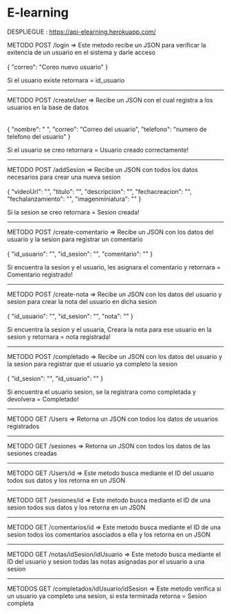 # E-learning

DESPLIEGUE :  https://api-elearning.herokuapp.com/

METODO POST /login  =>  Este metodo recibe un JSON para verificar la exitencia de un usuario en el sistema y darle acceso
<br></br>
{
    "correo": "Coreo nuevo usuario"
}

Si el usuario existe retornara = id_usuario
_______________________________________________________________________________________________________

METODO POST /createUser  =>  Recibe un JSON con el cual registra a los usuarios en la base de datos  
<br></br>
{
    "nombre": " ",
    "correo": "Correo del usuario",
    "telefono": "numero de telefono del usuario"
}

Si el usuario se creo retornara = Usuario creado correctamente!

_______________________________________________________________________________________________________

METODO POST /addSesion  => Recibe un JSON con todos los datos necesarios para crear una nueva sesion
<br></br>
{
    "videoUrl": "",
    "titulo": "",
    "descripcion": "",
    "fechacreacion": "",
    "fechalanzamiento": "",
    "imagenminiatura": ""
}

Si la sesion se creo retornara = Sesion creada!

___________________________________________________________________________________________________________________

METODO POST /create-comentario => Recibe un JSON con los datos del usuario y la sesion para registrar un comentario
<br></br>
{
    "id_usuario": "",
    "id_sesion": "",
    "comentario": ""
}

Si encuentra la sesion y el usuario, les asignara el comentario y retornara = Comentario registrado!

_____________________________________________________________________________________________________________________________

METODO POST /create-nota => Recibe un JSON con los datos del usuario y sesion para crear la nota del usuario en dicha sesion
<br></br>
{
    "id_usuario": "",
    "id_sesion": "",
    "nota": ""
}

Si encuentra la sesion y el usuaria, Creara la nota para ese usuario en la sesion y retornara = nota registrada!

___________________________________________________________________________________________________________________________________

METODO POST /completado => Recibe un JSON con los datos del usuario y la sesion para registrar que el usuario ya completo la sesion
<br></br>
{
    "id_sesion": "",
    "id_usuario": ""
}

Si encuentra el usuario sesion, se la registrara como completada y devolvera = Completado!

_____________________________________________________________________________________________________________________________________

METODO GET /Users  => Retorna un JSON con todos los datos de usuarios registrados

_____________________________________________________________________________________________________________________________________

METODO GET /sesiones  => Retorna un JSON con todos los datos de las sesiones creadas

_____________________________________________________________________________________________________________________________________

METODO GET /Users/id  => Este metodo busca mediante el ID del usuario todos sus datos y los retorna en un JSON

_____________________________________________________________________________________________________________________________________

METODO GET /sesiones/id  => Este metodo busca mediante el ID de una sesion todos sus datos y los retorna en un JSON

_____________________________________________________________________________________________________________________________________

METODO GET /comentarios/id => Este metodo busca mediante el ID de una sesion todos los comentarios asociados a ella y los retorna en un JSON

_____________________________________________________________________________________________________________________________________

METODO GET /notas/idSesion/idUsuario => Este metodo busca mediante el ID del usuario y sesion todas las notas asignadas por el usuario a una sesion 

_____________________________________________________________________________________________________________________________________

METODOS GET /completados/idUsuario/idSesion  => Este metodo verifica si un usuario ya completo una sesion, si esta terminada retorna = Sesion completa




